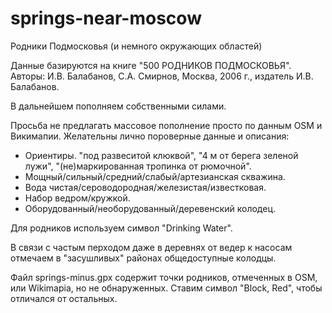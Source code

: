 # springs-near-moscow
Родники Подмосковья (и немного окружающих областей)

Данные базируются на книге "500 РОДНИКОВ ПОДМОСКОВЬЯ". Авторы: И.В. Балабанов, С.А. Смирнов, Москва, 2006 г., издатель И.В. Балабанов.

В дальнейшем пополняем собственными силами.

Просьба не предлагать массовое пополнение просто по данным OSM и Викимапии. Желательны лично пороверные данные и описания:
* Ориентиры. "под развеситой клюквой", "4 м от берега зеленой лужи", "(не)маркированная тропинка от рюмочной". 
* Мощный/сильный/средний/слабый/артезианская скважина.
* Вода чистая/сероводородная/железистая/известковая.
* Набор ведром/кружкой.
* Оборудованный/необорудованный/деревенский колодец.

Для родников используем символ "Drinking Water".

В связи с частым перходом даже в деревнях от ведер к насосам отмечаем в "засушливых" районах общедоступные колодцы.

Файл springs-minus.gpx содержит точки родников, отмеченных в OSM, или Wikimapia, но не обнаруженных. Ставим символ "Block, Red", чтобы отличался от остальных.






